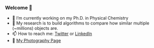 ### Welcome 👋

- 🔭 I’m currently working on my Ph.D. in Physical Chemistry
- 🌱 My research is to build algorithms to compare how similar multiple (~millions) objects are.
- 📫 How to reach me: [Twitter](https://twitter.com/lexinc_) or [LinkedIn](https://www.linkedin.com/in/lexinc/)
- 📸 [My Photography Page](http://vsco.co/-lexin)

